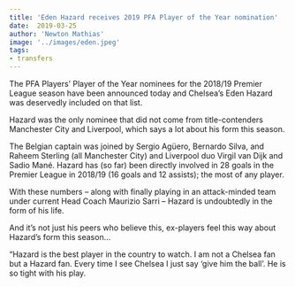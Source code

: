 ```yaml
---
title: 'Eden Hazard receives 2019 PFA Player of the Year nomination'
date:  2019-03-25
author: 'Newton Mathias'
image: '../images/eden.jpeg'
tags:
- transfers
---
```


The PFA Players’ Player of the Year nominees for the 2018/19 Premier League season have been announced today and Chelsea’s Eden Hazard was deservedly included on that list.

Hazard was the only nominee that did not come from title-contenders Manchester City and Liverpool, which says a lot about his form this season.

The Belgian captain was joined by Sergio Agüero, Bernardo Silva, and Raheem Sterling (all Manchester City) and Liverpool duo Virgil van Dijk and Sadio Mané.
Hazard has (so far) been directly involved in 28 goals in the Premier League in 2018/19 (16 goals and 12 assists); the most of any player.

With these numbers – along with finally playing in an attack-minded team under current Head Coach Maurizio Sarri – Hazard is undoubtedly in the form of his life.

And it’s not just his peers who believe this, ex-players feel this way about Hazard’s form this season…

“Hazard is the best player in the country to watch. I am not a Chelsea fan but a Hazard fan. Every time I see Chelsea I just say ‘give him the ball’. He is so tight with his play.